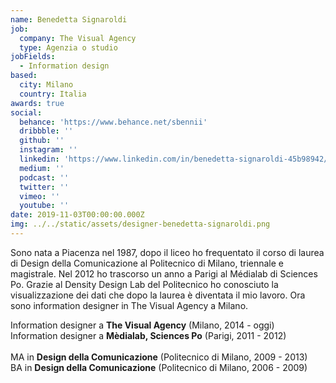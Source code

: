 ```yaml
---
name: Benedetta Signaroldi
job:
  company: The Visual Agency
  type: Agenzia o studio
jobFields:
  - Information design
based:
  city: Milano
  country: Italia
awards: true
social:
  behance: 'https://www.behance.net/sbennii'
  dribbble: ''
  github: ''
  instagram: ''
  linkedin: 'https://www.linkedin.com/in/benedetta-signaroldi-45b98942/'
  medium: ''
  podcast: ''
  twitter: ''
  vimeo: ''
  youtube: ''
date: 2019-11-03T00:00:00.000Z
img: ../../static/assets/designer-benedetta-signaroldi.png
---
```


Sono nata a Piacenza nel 1987, dopo il liceo ho frequentato il corso di laurea di Design della Comunicazione al Politecnico di Milano, triennale e magistrale. Nel 2012 ho trascorso un anno a Parigi al Médialab di Sciences Po. Grazie al Density Design Lab del Politecnico ho conosciuto la visualizzazione dei dati che dopo la laurea è diventata il mio lavoro. Ora sono information designer in The Visual Agency a Milano.

Information designer a **The Visual Agency** (Milano, 2014 - oggi)  
Information designer a **Mèdialab, Sciences Po** (Parigi, 2011 - 2012)<br><br>
MA in **Design della Comunicazione** (Politecnico di Milano, 2009 - 2013)  
BA in **Design della Comunicazione** (Politecnico di Milano, 2006 - 2009)<br><br>
